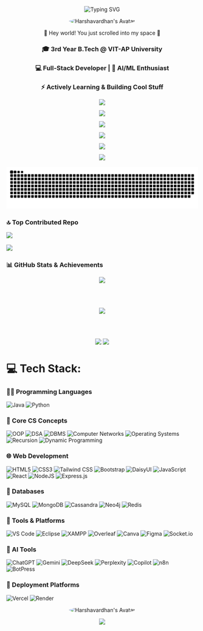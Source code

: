 
<p align="center">
  <img src="https://readme-typing-svg.demolab.com?font=Fira+Code&weight=600&size=24&pause=1000&center=true&vCenter=true&width=600&lines=Hi+I+am+Harsha;Welcome+to+My+Developer+Universe" alt="Typing SVG" />
</p>


<div align="center">

  <img src="https://github.com/user-attachments/assets/de1ec8a7-a761-40e7-b654-ed87dcbb5db0" width="200" alt="Harshavardhan's Avatar" style="border-radius: 50%;" />
  


  <p>👋 Hey world! You just scrolled into my space 🚀</p>

  <h3>🎓 3rd Year B.Tech @ VIT-AP University</h3>
  <h3>💻 Full-Stack Developer | 🤖 AI/ML Enthusiast</h3>
  <h3>⚡ Actively Learning & Building Cool Stuff</h3>

</div>


<div align="center" style="display: flex; flex-direction: column; align-items: center; gap: 10px; max-width: 150px; margin: auto;">
  <a href="mailto:harshasai3003@gmail.com">
    <img src="https://img.shields.io/badge/-Email-FF0000?style=for-the-badge&logo=gmail&logoColor=white" />
  </a>
  <a href="https://linkedin.com/in/d-harshavardhan-sai">
    <img src="https://img.shields.io/badge/-LinkedIn-blue?style=for-the-badge&logo=linkedin&logoColor=white" />
  </a>
  <a href="https://leetcode.com/u/ap_22bce20069/">
    <img src="https://img.shields.io/badge/-LeetCode-FFA116?style=for-the-badge&logo=leetcode&logoColor=white" />
  </a>
  <a href="https://www.codechef.com/users/ap_22bce20069">
    <img src="https://img.shields.io/badge/-CodeChef-5B4638?style=for-the-badge&logo=codechef&logoColor=white" />
  </a>
  <a href="https://www.hackerrank.com/profile/ap_22bce20069">
    <img src="https://img.shields.io/badge/-HackerRank-2EC866?style=for-the-badge&logo=hackerrank&logoColor=white" />
  </a>
  <a href="https://instagram.com/ha_darling_ha">
    <img src="https://img.shields.io/badge/-Instagram-E4405F?style=for-the-badge&logo=instagram&logoColor=white" />
  </a>
</div>

<!-- Snake Contribution Animation -->
<p align="center">
  <img src="https://github.com/Platane/snk/raw/output/github-contribution-grid-snake.svg" alt="Contribution Snake Animation" />
</p>




### 🔝 Top Contributed Repo
![](https://github-contributor-stats.vercel.app/api?username=d-harshavardhan-sai&limit=5&theme=dark&combine_all_yearly_contributions=true)


[![](https://visitcount.itsvg.in/api?id=d-harshavardhan-sai&icon=0&color=0)](https://visitcount.itsvg.in)

### 📊 GitHub Stats & Achievements

<div align="center">

  <!-- 🏆 GitHub Trophy -->
  <img src="https://github-profile-trophy.vercel.app/?username=d-harshavardhan-sai&theme=tokyonight&no-frame=true&title=Stars,Followers,Repositories,Commit,PullRequest,Issues&margin-w=10&margin-h=10" />

  <br><br>

  <!-- 🔥 GitHub Streak -->
  <img src="https://streak-stats.demolab.com?user=d-harshavardhan-sai&theme=tokyonight&hide_border=true&border_radius=10&date_format=M%20j%5B%2C%20Y%5D" />

  <br><br>

  <!-- 📈 GitHub Stats -->
  <img height="170px" src="https://github-readme-stats.vercel.app/api?username=d-harshavardhan-sai&show_icons=true&theme=tokyonight&count_private=true&hide=issues&border_radius=10" />

  <!-- 🧠 Top Languages -->
  <img height="170px" src="https://github-readme-stats.vercel.app/api/top-langs/?username=d-harshavardhan-sai&layout=compact&theme=tokyonight&langs_count=8&border_radius=10" />

</div>

# 💻 Tech Stack:

### 👨‍💻 Programming Languages
![Java](https://img.shields.io/badge/Java-%23ED8B00.svg?style=for-the-badge&logo=openjdk&logoColor=white)
![Python](https://img.shields.io/badge/Python-3670A0?style=for-the-badge&logo=python&logoColor=ffdd54)

### 🧠 Core CS Concepts
![OOP](https://img.shields.io/badge/OOP-%23007ACC.svg?style=for-the-badge)
![DSA](https://img.shields.io/badge/DSA-%23FFA500.svg?style=for-the-badge)
![DBMS](https://img.shields.io/badge/DBMS-%23007ACC.svg?style=for-the-badge)
![Computer Networks](https://img.shields.io/badge/Computer%20Networks-%2300BFFF.svg?style=for-the-badge)
![Operating Systems](https://img.shields.io/badge/Operating%20Systems-%234285F4.svg?style=for-the-badge)
![Recursion](https://img.shields.io/badge/Recursion-%23FF6347.svg?style=for-the-badge)
![Dynamic Programming](https://img.shields.io/badge/Dynamic%20Programming-%23FF69B4.svg?style=for-the-badge)

### 🌐 Web Development
![HTML5](https://img.shields.io/badge/HTML5-%23E34F26.svg?style=for-the-badge&logo=html5&logoColor=white)
![CSS3](https://img.shields.io/badge/CSS3-%231572B6.svg?style=for-the-badge&logo=css3&logoColor=white)
![Tailwind CSS](https://img.shields.io/badge/Tailwind_CSS-%2338B2AC.svg?style=for-the-badge&logo=tailwind-css&logoColor=white)
![Bootstrap](https://img.shields.io/badge/Bootstrap-%237952B3.svg?style=for-the-badge&logo=bootstrap&logoColor=white)
![DaisyUI](https://img.shields.io/badge/DaisyUI-%23FFA500.svg?style=for-the-badge)
![JavaScript](https://img.shields.io/badge/JavaScript-%23323330.svg?style=for-the-badge&logo=javascript&logoColor=%23F7DF1E)
![React](https://img.shields.io/badge/React-%2320232a.svg?style=for-the-badge&logo=react&logoColor=%2361DAFB)
![NodeJS](https://img.shields.io/badge/Node.js-6DA55F?style=for-the-badge&logo=node.js&logoColor=white)
![Express.js](https://img.shields.io/badge/Express.js-%23404d59.svg?style=for-the-badge&logo=express&logoColor=%2361DAFB)

### 🧩 Databases
![MySQL](https://img.shields.io/badge/MySQL-4479A1.svg?style=for-the-badge&logo=mysql&logoColor=white)
![MongoDB](https://img.shields.io/badge/MongoDB-%234ea94b.svg?style=for-the-badge&logo=mongodb&logoColor=white)
![Cassandra](https://img.shields.io/badge/Cassandra-%231287B1.svg?style=for-the-badge&logo=apache-cassandra&logoColor=white)
![Neo4j](https://img.shields.io/badge/Neo4j-008CC1?style=for-the-badge&logo=neo4j&logoColor=white)
![Redis](https://img.shields.io/badge/Redis-%23DD0031.svg?style=for-the-badge&logo=redis&logoColor=white)

### 🧰 Tools & Platforms
![VS Code](https://img.shields.io/badge/VS_Code-%23007ACC.svg?style=for-the-badge&logo=visual-studio-code&logoColor=white)
![Eclipse](https://img.shields.io/badge/Eclipse-2C2255?style=for-the-badge&logo=eclipse&logoColor=white)
![XAMPP](https://img.shields.io/badge/XAMPP-FB7A24?style=for-the-badge&logo=xampp&logoColor=white)
![Overleaf](https://img.shields.io/badge/Overleaf-47A141?style=for-the-badge&logo=Overleaf&logoColor=white)
![Canva](https://img.shields.io/badge/Canva-%2300C4CC.svg?style=for-the-badge&logo=Canva&logoColor=white)
![Figma](https://img.shields.io/badge/Figma-%23F24E1E.svg?style=for-the-badge&logo=figma&logoColor=white)
![Socket.io](https://img.shields.io/badge/Socket.io-black?style=for-the-badge&logo=socket.io&badgeColor=010101)

### 🤖 AI Tools
![ChatGPT](https://img.shields.io/badge/ChatGPT-%234285F4.svg?style=for-the-badge&logo=openai&logoColor=white)
![Gemini](https://img.shields.io/badge/Gemini-%230073ff.svg?style=for-the-badge)
![DeepSeek](https://img.shields.io/badge/DeepSeek-AI-blue?style=for-the-badge)
![Perplexity](https://img.shields.io/badge/Perplexity-%230076D6.svg?style=for-the-badge)
![Copilot](https://img.shields.io/badge/Copilot-%23000000.svg?style=for-the-badge&logo=github&logoColor=white)
![n8n](https://img.shields.io/badge/n8n-%23EF4E4E.svg?style=for-the-badge&logo=n8n&logoColor=white)
![BotPress](https://img.shields.io/badge/BotPress-%23121011.svg?style=for-the-badge)

### 🚀 Deployment Platforms
![Vercel](https://img.shields.io/badge/Vercel-%23000000.svg?style=for-the-badge&logo=vercel&logoColor=white)
![Render](https://img.shields.io/badge/Render-%232B2E4A.svg?style=for-the-badge&logo=render&logoColor=white)


<p align="center"><img src="https://github.com/user-attachments/assets/13d4c03f-d82b-4276-863e-f396e67f4731" width="200" alt="Harshavardhan's Avatar" style="border-radius: 50%;" /></p>


<div align="center">
  <img src="https://quotes-github-readme.vercel.app/api?type=horizontal&theme=radical" />
</div>
